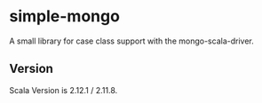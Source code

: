 # simple-mongo

A small library for case class support with the mongo-scala-driver.

## Version


Scala Version is 2.12.1 / 2.11.8.

